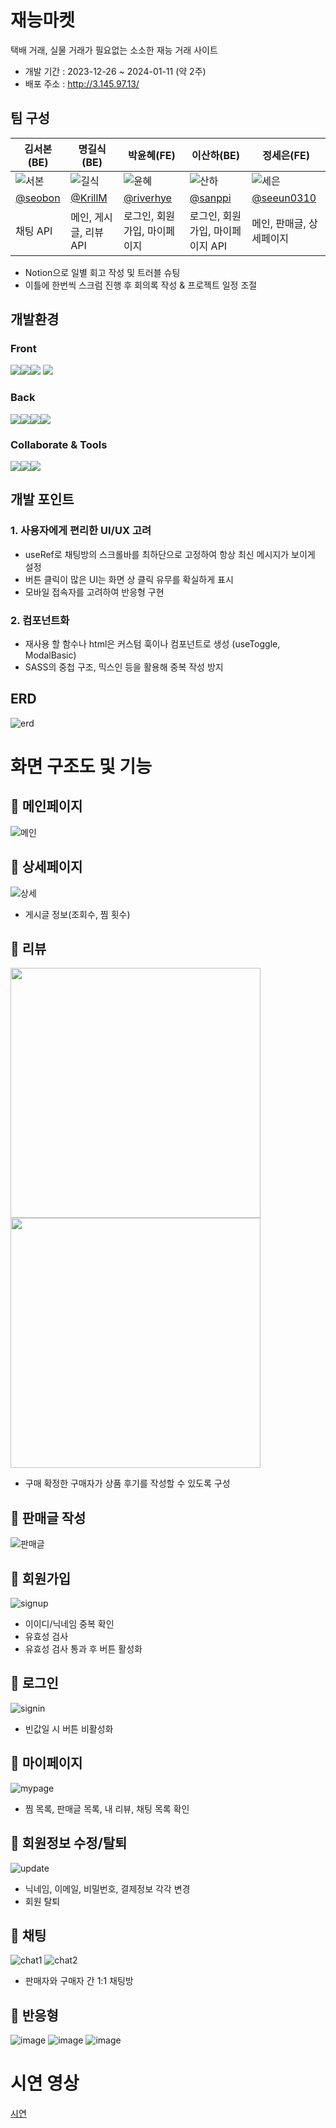 # 재능마켓
택배 거래, 실물 거래가 필요없는 소소한 재능 거래 사이트
- 개발 기간 : 2023-12-26 ~ 2024-01-11 (약 2주)
- 배포 주소 : http://3.145.97.13/

## 팀 구성
|김서본(BE)|명길식(BE)|박윤혜(FE)|이산하(BE)|정세은(FE)|
|---|---|---|---|---|
|![서본](https://github.com/sanppi/talent_market/assets/77149171/953c7199-7fd8-4e02-ae19-a277896a8f7a)|![길식](https://github.com/sanppi/talent_market/assets/77149171/5f1d9421-1685-4299-8dc0-d15fe31dba82)|![윤혜](https://github.com/sanppi/talent_market/assets/77149171/d7b7b5ee-336b-49f2-ad10-a516797a2b60)|![산하](https://github.com/sanppi/talent_market/assets/77149171/c45f495e-373f-4f86-9d3b-63f0df3b3cf2)|![세은](https://github.com/sanppi/talent_market/assets/77149171/3247e800-50f4-45ba-a9ff-dbaeb5e9db6e)
|[@seobon](https://github.com/seobon)|[@KrillM](https://github.com/KrillM)|[@riverhye](https://github.com/riverhye)|[@sanppi](https://github.com/sanppi)|[@seeun0310](https://github.com/seeun0310)
|채팅 API|메인, 게시글, 리뷰 API|로그인, 회원가입, 마이페이지|로그인, 회원가입, 마이페이지 API|메인, 판매글, 상세페이지|

- Notion으로 일별 회고 작성 및 트러블 슈팅
- 이틀에 한번씩 스크럼 진행 후 회의록 작성 & 프로젝트 일정 조절

## 개발환경
### Front
<img src="https://img.shields.io/badge/react-61DAFB?style=for-the-badge&logo=react&logoColor=black"><img src="https://img.shields.io/badge/javascript-F7DF1E?style=for-the-badge&logo=javascript&logoColor=black"><img src="https://img.shields.io/badge/socket.io-010101?style=for-the-badge&logo=socket.io&logoColor=white">
<img src="https://img.shields.io/badge/redux-764ABC?style=for-the-badge&logo=redux&logoColor=white">

### Back
<img src="https://img.shields.io/badge/node.js-339933?style=for-the-badge&logo=Node.js&logoColor=white"><img src="https://img.shields.io/badge/express-000000?style=for-the-badge&logo=express&logoColor=white"><img src="https://img.shields.io/badge/mysql-4479A1?style=for-the-badge&logo=mysql&logoColor=white"><img src="https://img.shields.io/badge/amazonaws-232F3E?style=for-the-badge&logo=amazonaws&logoColor=white">

### Collaborate & Tools
<img src="https://img.shields.io/badge/github-181717?style=for-the-badge&logo=github&logoColor=white"><img src="https://img.shields.io/badge/figma-F24E1E?style=for-the-badge&logo=figma&logoColor=white"><img src="https://img.shields.io/badge/notion-000000?style=for-the-badge&logo=notion&logoColor=white">

## 개발 포인트
### 1. 사용자에게 편리한 UI/UX 고려
- useRef로 채팅방의 스크롤바를 최하단으로 고정하여 항상 최신 메시지가 보이게 설정
- 버튼 클릭이 많은 UI는 화면 상 클릭 유무를 확실하게 표시
- 모바일 접속자를 고려하여 반응형 구현

### 2. 컴포넌트화
- 재사용 할 함수나 html은 커스텀 훅이나 컴포넌트로 생성 (useToggle, ModalBasic)
- SASS의 중첩 구조, 믹스인 등을 활용해 중복 작성 방지

## ERD
![erd](https://github.com/sanppi/talent_market/assets/77149171/712fdc3d-3136-4aad-b757-0a9526d1dfaf)

# 화면 구조도 및 기능
## 💎 메인페이지
![메인](https://github.com/sanppi/talent_market/assets/77149171/6e541236-d4fc-454c-bc05-1c65cd4712a1)

## 💎 상세페이지
![상세](https://github.com/sanppi/talent_market/assets/77149171/f1abb9da-c081-4e7b-8e93-6a396560e675)

- 게시글 정보(조회수, 찜 횟수)
  
## 💎 리뷰
<img src="https://github.com/sanppi/talent_market/assets/109943460/250681f7-86f5-456f-b0c5-8c1de35aa4ce" width="400">
<img src="https://github.com/sanppi/talent_market/assets/109943460/52787f39-59e6-4df8-9fad-69657126ff86" width="400">

- 구매 확정한 구매자가 상품 후기를 작성할 수 있도록 구성

## 💎 판매글 작성
![판매글](https://github.com/sanppi/talent_market/assets/77149171/e04d58a6-0419-41d3-8b5f-69eeb42281a8)

## 💎 회원가입
![signup](https://github.com/sanppi/talent_market/assets/77149171/e30af7f8-5a7c-4762-a295-7bf2e5850179)

- 이이디/닉네임 중복 확인
- 유효성 검사
- 유효성 검사 통과 후 버튼 활성화

## 💎 로그인
![signin](https://github.com/sanppi/talent_market/assets/77149171/ee267882-bffc-4133-ac09-5853a07b7bcb)
- 빈값일 시 버튼 비활성화

## 💎 마이페이지
![mypage](https://github.com/sanppi/talent_market/assets/77149171/14a7053f-2b49-449c-8431-cff51608a372)
- 찜 목록, 판매글 목록, 내 리뷰, 채팅 목록 확인

## 💎 회원정보 수정/탈퇴
![update](https://github.com/sanppi/talent_market/assets/77149171/c51a8612-19cb-4a36-be16-df57c32e0f42)
- 닉네임, 이메일, 비밀번호, 결제정보 각각 변경
- 회원 탈퇴

## 💎 채팅
![chat1](https://github.com/sanppi/talent_market/assets/77149171/2e7e21d2-5975-4340-8bb1-d30786bf561e)
![chat2](https://github.com/sanppi/talent_market/assets/77149171/f5dd84f7-bb94-4284-8478-a0b90baad2f7)

- 판매자와 구매자 간 1:1 채팅방

## 💎 반응형
![image](https://github.com/sanppi/talent_market/assets/77149171/06f85d68-3491-491c-b8ac-f5f2c8478811)
![image](https://github.com/sanppi/talent_market/assets/77149171/323d1da9-2d5e-40ae-a332-8f3c64592be0)
![image](https://github.com/sanppi/talent_market/assets/77149171/ceb036b4-0fd4-4939-a2d3-47f9200f0783)

# 시연 영상
[시연](https://github.com/sanppi/talent_market/assets/77149171/7af7ab1f-8561-48c7-b3dd-fb864bb3ea6f)

